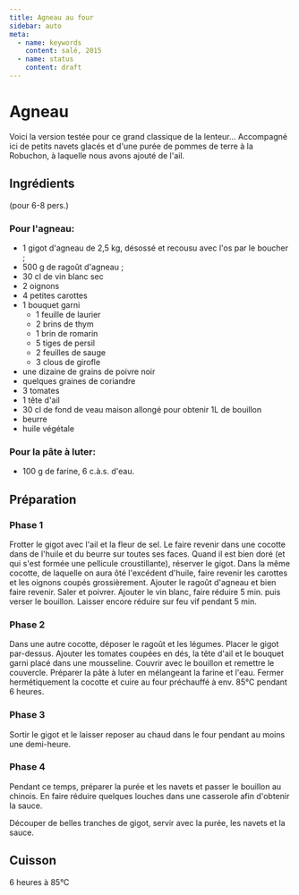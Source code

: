 ```yaml
---
title: Agneau au four
sidebar: auto
meta:
  - name: keywords
    content: salé, 2015
  - name: status
    content: draft
---
```


# Agneau

Voici la version testée pour ce grand classique de la lenteur... Accompagné ici de petits navets glacés et d'une purée de pommes de terre à la Robuchon, à laquelle nous avons ajouté de l'ail.

## Ingrédients
(pour 6-8 pers.)

### Pour l'agneau:
- 1 gigot d'agneau de 2,5 kg, désossé et recousu avec l'os par le boucher ;
- 500 g de ragoût d'agneau ;
- 30 cl de vin blanc sec
- 2 oignons
- 4 petites carottes
- 1 bouquet garni
  - 1 feuille de laurier
  - 2 brins de thym
  - 1 brin de romarin
  - 5 tiges de persil
  - 2 feuilles de sauge
  - 3 clous de girofle
- une dizaine de grains de poivre noir
- quelques graines de coriandre
- 3 tomates
- 1 tête d'ail
- 30 cl de fond de veau maison allongé pour obtenir 1L de bouillon
- beurre
- huile végétale

### Pour la pâte à luter:
- 100 g de farine, 6 c.à.s. d'eau.

## Préparation

### Phase 1
Frotter le gigot avec l'ail et la fleur de sel. Le faire revenir dans une cocotte dans de l'huile et du beurre sur toutes ses faces. Quand il est bien doré (et qui s'est formée une pellicule croustillante), réserver le gigot.
Dans la même cocotte, de laquelle on aura ôté l'excédent d'huile, faire revenir les carottes et les oignons coupés grossièrement. Ajouter le ragoût d'agneau et bien faire revenir. Saler et poivrer. Ajouter le vin blanc, faire réduire 5 min. puis verser le bouillon. Laisser encore réduire sur feu vif pendant 5 min.

### Phase 2
Dans une autre cocotte, déposer le ragoût et les légumes. Placer le gigot par-dessus. Ajouter les tomates coupées en dés, la tête d'ail et le bouquet garni placé dans une mousseline. Couvrir avec le bouillon et remettre le couvercle.
Préparer la pâte à luter en mélangeant la farine et l'eau. Fermer hermétiquement la cocotte et cuire au four préchauffé à env. 85°C pendant 6 heures.

### Phase 3
Sortir le gigot et le laisser reposer au chaud dans le four pendant au moins une demi-heure.

### Phase 4
Pendant ce temps, préparer la purée et les navets et passer le bouillon au chinois. En faire réduire quelques louches dans une casserole afin d'obtenir la sauce.

Découper de belles tranches de gigot, servir avec la purée, les navets et la sauce.

## Cuisson
6 heures à 85°C
